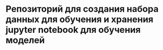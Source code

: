 # Репозиторий для создания набора данных для обучения и хранения jupyter notebook для обучения моделей
